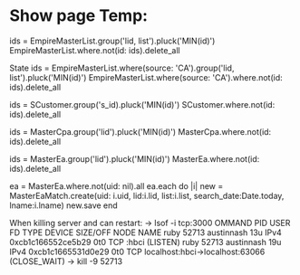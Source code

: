 # Show page Temp:

ids = EmpireMasterList.group('lid, list').pluck('MIN(id)')
EmpireMasterList.where.not(id: ids).delete_all

State
ids = EmpireMasterList.where(source: 'CA').group('lid, list').pluck('MIN(id)')
EmpireMasterList.where(source: 'CA').where.not(id: ids).delete_all

ids = SCustomer.group('s_id).pluck('MIN(id)')
SCustomer.where.not(id: ids).delete_all

ids = MasterCpa.group('lid').pluck('MIN(id)')
MasterCpa.where.not(id: ids).delete_all

ids = MasterEa.group('lid').pluck('MIN(id)')
MasterEa.where.not(id: ids).delete_all

ea = MasterEa.where.not(uid: nil).all
ea.each do |i|
new = MasterEaMatch.create(uid: i.uid, lid:i.lid, list:i.list, search_date:Date.today, lname:i.lname)
new.save
end


When killing server and can restart:
-> lsof -i tcp:3000
    OMMAND   PID       USER   FD   TYPE             DEVICE SIZE/OFF NODE NAME
    ruby    52713 austinnash   13u  IPv4 0xcb1c166552ce5b29      0t0  TCP :hbci (LISTEN)
    ruby    52713 austinnash   19u  IPv4 0xcb1c1665531d0e29      0t0  TCP localhost:hbci->localhost:63066 (CLOSE_WAIT)
-> kill -9 52713
